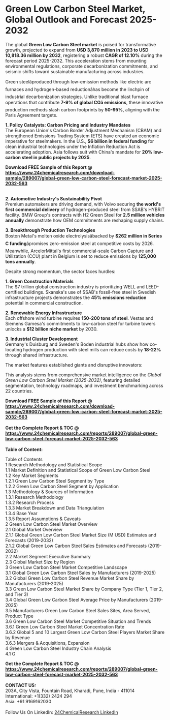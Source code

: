 <h1>Green Low Carbon Steel Market, Global Outlook and Forecast 2025-2032</h1><p>The global <strong>Green Low Carbon Steel market</strong> is poised for transformative growth, projected to expand from <strong>USD 3,870 million in 2023 to USD 10,818.36 million by 2032</strong>, registering a robust <strong>CAGR of 12.10%</strong> during the forecast period 2025-2032. This acceleration stems from mounting environmental regulations, corporate decarbonization commitments, and seismic shifts toward sustainable manufacturing across industries.</p><p>Green steelâproduced through low-emission methods like electric arc furnaces and hydrogen-based reductionâhas become the linchpin of industrial decarbonization strategies. Unlike traditional blast furnace operations that contribute <strong>7-9% of global COâ emissions</strong>, these innovative production methods slash carbon footprints by <strong>50-95%</strong>, aligning with the Paris Agreement targets.</p><p><strong>1. Policy Catalysts: Carbon Pricing and Industry Mandates</strong><br>
The European Union's Carbon Border Adjustment Mechanism (CBAM) and strengthened Emissions Trading System (ETS) have created an economic imperative for steelmakers. In the U.S., <strong>$6 billion in federal funding</strong> for clean industrial technologies under the Inflation Reduction Act is accelerating adoption. Asia follows suit with China's mandate for <strong>20% low-carbon steel in public projects by 2025</strong>.</p><div><b>Download FREE Sample of this Report @ 
            <a href="https://www.24chemicalresearch.com/download-sample/289007/global-green-low-carbon-steel-forecast-market-2025-2032-563">
            https://www.24chemicalresearch.com/download-sample/289007/global-green-low-carbon-steel-forecast-market-2025-2032-563</a></b></div><br><p><strong>2. Automotive Industry's Sustainability Pivot</strong><br>
Premium automakers are driving demand, with Volvo securing <strong>the world's first commercial delivery</strong> of hydrogen-produced steel from SSAB's HYBRIT facility. BMW Group's contracts with H2 Green Steel for <strong>2.5 million vehicles annually</strong> demonstrate how OEM commitments are reshaping supply chains.</p><p><strong>3. Breakthrough Production Technologies</strong><br>
Boston Metal's molten oxide electrolysisâbacked by <strong>$262 million in Series C funding</strong>âpromises zero-emission steel at competitive costs by 2026. Meanwhile, ArcelorMittal's first commercial-scale Carbon Capture and Utilization (CCU) plant in Belgium is set to reduce emissions by <strong>125,000 tons annually</strong>.</p><p>Despite strong momentum, the sector faces hurdles:</p><p><strong>1. Green Construction Materials</strong><br>
The $7 trillion global construction industry is prioritizing WELL and LEED-certified buildings. Skanska's use of SSAB's fossil-free steel in Swedish infrastructure projects demonstrates the <strong>45% emissions reduction</strong> potential in commercial construction.</p><p><strong>2. Renewable Energy Infrastructure</strong><br>
Each offshore wind turbine requires <strong>150-200 tons of steel</strong>. Vestas and Siemens Gamesa's commitments to low-carbon steel for turbine towers unlocks a <strong>$12 billion niche market</strong> by 2030.</p><p><strong>3. Industrial Cluster Development</strong><br>
Germany's Duisburg and Sweden's Boden industrial hubs show how co-locating hydrogen production with steel mills can reduce costs by <strong>18-22%</strong> through shared infrastructure.</p><p>The market features established giants and disruptive innovators:</p><p>This analysis stems from comprehensive market intelligence on the <em>Global Green Low Carbon Steel Market (2025-2032)</em>, featuring detailed segmentation, technology roadmaps, and investment benchmarking across 22 countries.</p><div><b>Download FREE Sample of this Report @ 
            <a href="https://www.24chemicalresearch.com/download-sample/289007/global-green-low-carbon-steel-forecast-market-2025-2032-563">
            https://www.24chemicalresearch.com/download-sample/289007/global-green-low-carbon-steel-forecast-market-2025-2032-563</a></b></div><br><div><b>Get the Complete Report & TOC @ 
            <a href="https://www.24chemicalresearch.com/reports/289007/global-green-low-carbon-steel-forecast-market-2025-2032-563">
            https://www.24chemicalresearch.com/reports/289007/global-green-low-carbon-steel-forecast-market-2025-2032-563</a></b></div><br>
            <b>Table of Content:</b><p>Table of Contents<br />
1 Research Methodology and Statistical Scope<br />
1.1 Market Definition and Statistical Scope of Green Low Carbon Steel<br />
1.2 Key Market Segments<br />
1.2.1 Green Low Carbon Steel Segment by Type<br />
1.2.2 Green Low Carbon Steel Segment by Application<br />
1.3 Methodology & Sources of Information<br />
1.3.1 Research Methodology<br />
1.3.2 Research Process<br />
1.3.3 Market Breakdown and Data Triangulation<br />
1.3.4 Base Year<br />
1.3.5 Report Assumptions & Caveats<br />
2 Green Low Carbon Steel Market Overview<br />
2.1 Global Market Overview<br />
2.1.1 Global Green Low Carbon Steel Market Size (M USD) Estimates and Forecasts (2019-2032)<br />
2.1.2 Global Green Low Carbon Steel Sales Estimates and Forecasts (2019-2032)<br />
2.2 Market Segment Executive Summary<br />
2.3 Global Market Size by Region<br />
3 Green Low Carbon Steel Market Competitive Landscape<br />
3.1 Global Green Low Carbon Steel Sales by Manufacturers (2019-2025)<br />
3.2 Global Green Low Carbon Steel Revenue Market Share by Manufacturers (2019-2025)<br />
3.3 Green Low Carbon Steel Market Share by Company Type (Tier 1, Tier 2, and Tier 3)<br />
3.4 Global Green Low Carbon Steel Average Price by Manufacturers (2019-2025)<br />
3.5 Manufacturers Green Low Carbon Steel Sales Sites, Area Served, Product Type<br />
3.6 Green Low Carbon Steel Market Competitive Situation and Trends<br />
3.6.1 Green Low Carbon Steel Market Concentration Rate<br />
3.6.2 Global 5 and 10 Largest Green Low Carbon Steel Players Market Share by Revenue<br />
3.6.3 Mergers & Acquisitions, Expansion<br />
4 Green Low Carbon Steel Industry Chain Analysis<br />
4.1 G</p><div><b>Get the Complete Report & TOC @ 
            <a href="https://www.24chemicalresearch.com/reports/289007/global-green-low-carbon-steel-forecast-market-2025-2032-563">
            https://www.24chemicalresearch.com/reports/289007/global-green-low-carbon-steel-forecast-market-2025-2032-563</a></b></div><br><b>CONTACT US:</b><br>
            203A, City Vista, Fountain Road, Kharadi, Pune, India - 411014<br>
            International: +1(332) 2424 294<br>
            Asia: +91 9169162030 <br><br>
            Follow Us On LinkedIn: <a href="https://www.linkedin.com/company/24chemicalresearch/">24ChemicalResearch LinkedIn</a>